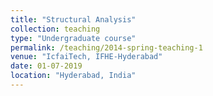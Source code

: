 ```yaml
---
title: "Structural Analysis"
collection: teaching
type: "Undergraduate course"
permalink: /teaching/2014-spring-teaching-1
venue: "IcfaiTech, IFHE-Hyderabad"
date: 01-07-2019
location: "Hyderabad, India"
---
```

